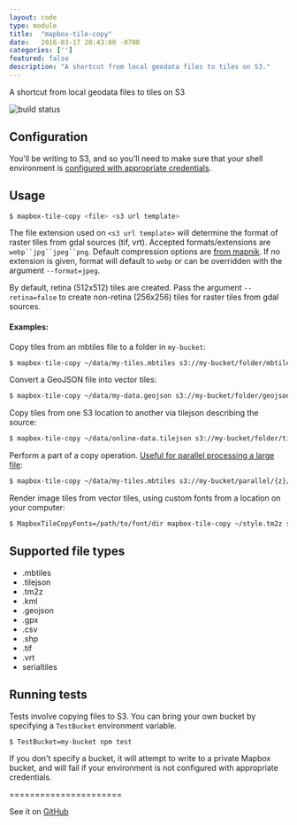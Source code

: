 ```yaml
---
layout: code
type: module
title:  "mapbox-tile-copy"
date:   2016-03-17 20:43:00 -0700
categories: ['']
featured: false
description: "A shortcut from local geodata files to tiles on S3."
---
```



A shortcut from local geodata files to tiles on S3

![build status](https://travis-ci.org/mapbox/mapbox-tile-copy.svg?branch=master)

## Configuration

You'll be writing to S3, and so you'll need to make sure that your shell environment is [configured with appropriate credentials](http://docs.aws.amazon.com/AWSJavaScriptSDK/guide/node-configuring.html).

## Usage

```sh
$ mapbox-tile-copy <file> <s3 url template>
```

The file extension used on `<s3 url template>` will determine the format of raster tiles from gdal sources (tif, vrt). Accepted formats/extensions are `webp``jpg``jpeg``png`. Default compression options are [from mapnik](https://github.com/mapnik/mapnik/wiki/Image-IO#default-output-details). If no extension is given, format will default to `webp` or can be overridden with the argument `--format=jpeg`.

By default, retina (512x512) tiles are created. Pass the argument `--retina=false` to create non-retina (256x256) tiles for raster tiles from gdal sources.

#### Examples:

Copy tiles from an mbtiles file to a folder in `my-bucket`:
```sh
$ mapbox-tile-copy ~/data/my-tiles.mbtiles s3://my-bucket/folder/mbtiles/{z}/{x}/{y}
```

Convert a GeoJSON file into vector tiles:
```sh
$ mapbox-tile-copy ~/data/my-data.geojson s3://my-bucket/folder/geojson/{z}/{x}/{y}
```

Copy tiles from one S3 location to another via tilejson describing the source:
```sh
$ mapbox-tile-copy ~/data/online-data.tilejson s3://my-bucket/folder/tilejson/{z}/{x}/{y}
```

Perform a part of a copy operation. [Useful for parallel processing a large file](https://github.com/mapbox/tilelive.js#parallel-read-streams):
```sh
$ mapbox-tile-copy ~/data/my-tiles.mbtiles s3://my-bucket/parallel/{z}/{x}/{y} --part 2 --parts 12
```

Render image tiles from vector tiles, using custom fonts from a location on your computer:
```sh
$ MapboxTileCopyFonts=/path/to/font/dir mapbox-tile-copy ~/style.tm2z s3://my-bucket/pngs/{z}/{x}/{y}
```

## Supported file types

- .mbtiles
- .tilejson
- .tm2z
- .kml
- .geojson
- .gpx
- .csv
- .shp
- .tif
- .vrt
- serialtiles

## Running tests

Tests involve copying files to S3. You can bring your own bucket by specifying a `TestBucket` environment variable.
```sh
$ TestBucket=my-bucket npm test
```

If you don't specify a bucket, it will attempt to write to a private Mapbox bucket, and will fail if your environment is not configured with appropriate credentials.


======================

See it on [GitHub](https://github.com/digidem/mapbox-tile-copy)